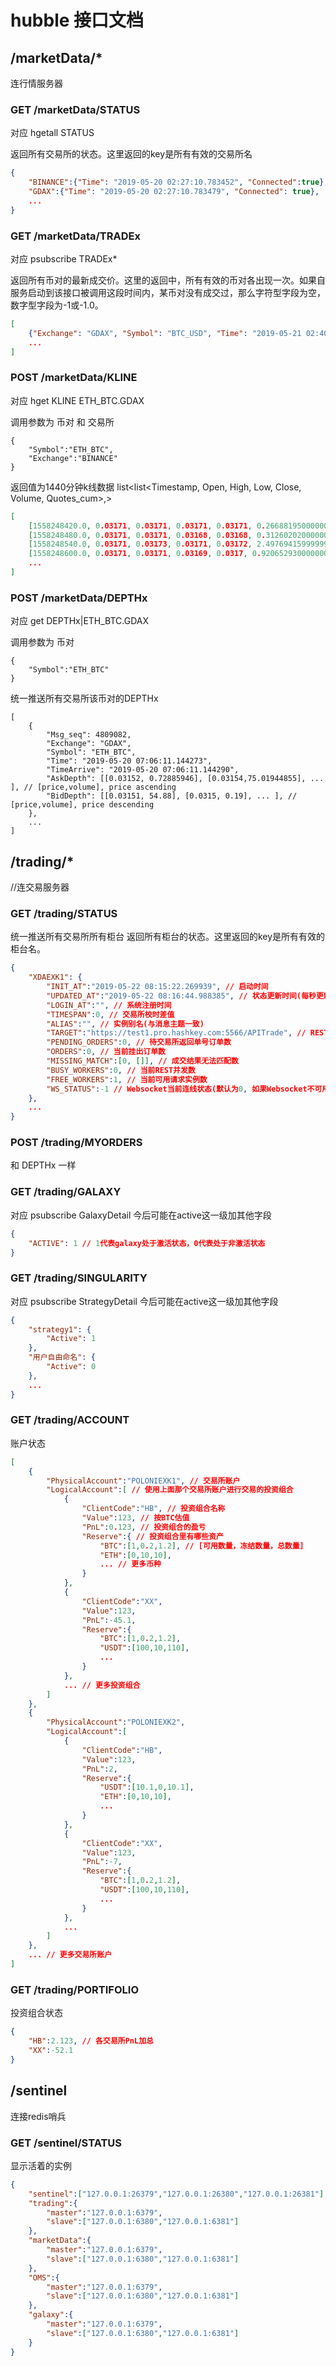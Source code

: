# hubble 接口文档

## /marketData/*
连行情服务器

### GET /marketData/STATUS
对应 hgetall STATUS

返回所有交易所的状态。这里返回的key是所有有效的交易所名
```json
{
 	"BINANCE":{"Time": "2019-05-20 02:27:10.783452", "Connected":true},
 	"GDAX":{"Time": "2019-05-20 02:27:10.783479", "Connected": true},
 	...
}
```

### GET /marketData/TRADEx
对应 psubscribe TRADEx\*

返回所有币对的最新成交价。这里的返回中，所有有效的币对各出现一次。如果自服务启动到该接口被调用这段时间内，某币对没有成交过，那么字符型字段为空，数字型字段为-1或-1.0。
```json
[
	{"Exchange": "GDAX", "Symbol": "BTC_USD", "Time": "2019-05-21 02:40:41.417000", "TimeArrive": "2019-05-21 02:40:41.542170", "Direction": "Buy", "LastPx": 7905.1, "Qty": 0.00351662},
	...
]
```

### POST /marketData/KLINE
对应 hget KLINE ETH_BTC.GDAX

调用参数为 币对 和 交易所
```
{
	"Symbol":"ETH_BTC",
	"Exchange":"BINANCE"
}
```

返回值为1440分钟k线数据
list<list<Timestamp, Open, High, Low, Close, Volume, Quotes_cum>,>
```json
[
	[1558248420.0, 0.03171, 0.03171, 0.03171, 0.03171, 0.26688195000000003, 2.0], 
	[1558248480.0, 0.03171, 0.03171, 0.03168, 0.03168, 0.31260202000000004, 12.0], 
	[1558248540.0, 0.03171, 0.03173, 0.03171, 0.03172, 2.4976941599999996, 4.0], 
	[1558248600.0, 0.03171, 0.03171, 0.03169, 0.0317, 0.9206529300000001, 5.0],
	... 
]
```

### POST /marketData/DEPTHx
对应 get DEPTHx|ETH_BTC.GDAX

调用参数为 币对
```
{
	"Symbol":"ETH_BTC"
}
```

统一推送所有交易所该币对的DEPTHx
```
[
	{
        "Msg_seq": 4809082, 
        "Exchange": "GDAX",
        "Symbol": "ETH_BTC",
        "Time": "2019-05-20 07:06:11.144273", 
        "TimeArrive": "2019-05-20 07:06:11.144290", 
    	"AskDepth": [[0.03152, 0.72885946], [0.03154,75.01944855], ... ], // [price,volume], price ascending
    	"BidDepth": [[0.03151, 54.88], [0.0315, 0.19], ... ], // [price,volume], price descending
    },
    ...	
]
```

## /trading/*
//连交易服务器
### GET /trading/STATUS
统一推送所有交易所所有柜台
返回所有柜台的状态。这里返回的key是所有有效的柜台名。
```json
{
	"XDAEXK1": {
		"INIT_AT":"2019-05-22 08:15:22.269939", // 启动时间
		"UPDATED_AT":"2019-05-22 08:16:44.988385", // 状态更新时间(每秒更新一次)
		"LOGIN_AT":"", // 系统注册时间
		"TIMESPAN":0, // 交易所校时差值
		"ALIAS":"", // 实例别名(与消息主题一致)
		"TARGET":"https://test1.pro.hashkey.com:5566/APITrade", // REST接口目标地址
		"PENDING_ORDERS":0, // 待交易所返回单号订单数
		"ORDERS":0, // 当前挂出订单数
		"MISSING_MATCH":[0, []], // 成交结果无法匹配数
		"BUSY_WORKERS":0, // 当前REST并发数
		"FREE_WORKERS":1, // 当前可用请求实例数
		"WS_STATUS":-1 // Websocket当前连线状态(默认为0, 如果Websocket不可用)
	},
	...
}
```
### POST /trading/MYORDERS
和 DEPTHx 一样

### GET /trading/GALAXY
对应 psubscribe GalaxyDetail
今后可能在active这一级加其他字段

```json
{
	"ACTIVE": 1 // 1代表galaxy处于激活状态，0代表处于非激活状态
}
```

### GET /trading/SINGULARITY
对应 psubscribe StrategyDetail
今后可能在active这一级加其他字段

```json
{
	"strategy1": {
		"Active": 1
	},
	"用户自由命名": {
		"Active": 0
	},
	...
}
```

### GET /trading/ACCOUNT
账户状态
```json
[
	{
		"PhysicalAccount":"POLONIEXK1", // 交易所账户
		"LogicalAccount":[ // 使用上面那个交易所账户进行交易的投资组合
			{
				"ClientCode":"HB", // 投资组合名称
				"Value":123, // 按BTC估值
				"PnL":0.123, // 投资组合的盈亏
				"Reserve":{ // 投资组合里有哪些资产
					"BTC":[1,0.2,1.2], // [可用数量，冻结数量，总数量]
					"ETH":[0,10,10],
					... // 更多币种
				}
			},
			{
				"ClientCode":"XX",
				"Value":123,
				"PnL":-45.1,
				"Reserve":{
					"BTC":[1,0.2,1.2],
					"USDT":[100,10,110],
					...
				}
			},
			... // 更多投资组合
		]
	},
	{
		"PhysicalAccount":"POLONIEXK2",
		"LogicalAccount":[
			{
				"ClientCode":"HB",
				"Value":123,
				"PnL":2,
				"Reserve":{
					"USDT":[10.1,0,10.1],
					"ETH":[0,10,10],
					...
				}
			},
			{
				"ClientCode":"XX",
				"Value":123,
				"PnL":-7,
				"Reserve":{
					"BTC":[1,0.2,1.2],
					"USDT":[100,10,110],
					...
				}
			},
			...
		]
	},
	... // 更多交易所账户
]
```

### GET /trading/PORTIFOLIO
投资组合状态
```json
{
	"HB":2.123, // 各交易所PnL加总
	"XX":-52.1
}
```

## /sentinel
连接redis哨兵
### GET /sentinel/STATUS
显示活着的实例
```json
{
	"sentinel":["127.0.0.1:26379","127.0.0.1:26380","127.0.0.1:26381"],
	"trading":{
		"master":"127.0.0.1:6379",
		"slave":["127.0.0.1:6380","127.0.0.1:6381"]
	},
	"marketData":{
		"master":"127.0.0.1:6379",
		"slave":["127.0.0.1:6380","127.0.0.1:6381"]
	},
	"OMS":{
		"master":"127.0.0.1:6379",
		"slave":["127.0.0.1:6380","127.0.0.1:6381"]
	},
	"galaxy":{
		"master":"127.0.0.1:6379",
		"slave":["127.0.0.1:6380","127.0.0.1:6381"]
	}
}
```